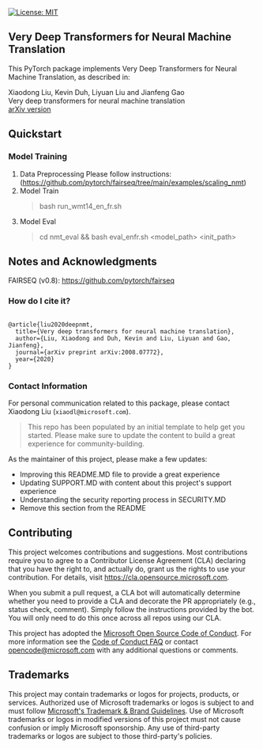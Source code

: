[![License: MIT](https://img.shields.io/badge/License-MIT-yellow.svg)](https://opensource.org/licenses/MIT)

## Very Deep Transformers for Neural Machine Translation

This PyTorch package implements Very Deep Transformers for Neural Machine Translation, as described in:

Xiaodong Liu,  Kevin Duh, Liyuan Liu and Jianfeng Gao<br/>
Very deep transformers for neural machine translation <br/>
[arXiv version](https://arxiv.org/abs/2008.07772) <br/>

## Quickstart

### Model Training
1. Data Preprocessing
   Please follow instructions: (https://github.com/pytorch/fairseq/tree/main/examples/scaling_nmt)
2. Model Train </br>
   > bash run_wmt14_en_fr.sh
3. Model Eval </br>
   > cd nmt_eval && bash eval_enfr.sh <model_path> <gpu> <init_path> <unperbound> <count>

## Notes and Acknowledgments
FAIRSEQ (v0.8): https://github.com/pytorch/fairseq<br/>


### How do I cite it?

```

@article{liu2020deepnmt,
  title={Very deep transformers for neural machine translation},
  author={Liu, Xiaodong and Duh, Kevin and Liu, Liyuan and Gao, Jianfeng},
  journal={arXiv preprint arXiv:2008.07772},
  year={2020}
}
```
### Contact Information

For personal communication related to this package, please contact Xiaodong Liu (`xiaodl@microsoft.com`).
  

> This repo has been populated by an initial template to help get you started. Please
> make sure to update the content to build a great experience for community-building.

As the maintainer of this project, please make a few updates:

- Improving this README.MD file to provide a great experience
- Updating SUPPORT.MD with content about this project's support experience
- Understanding the security reporting process in SECURITY.MD
- Remove this section from the README

## Contributing

This project welcomes contributions and suggestions.  Most contributions require you to agree to a
Contributor License Agreement (CLA) declaring that you have the right to, and actually do, grant us
the rights to use your contribution. For details, visit https://cla.opensource.microsoft.com.

When you submit a pull request, a CLA bot will automatically determine whether you need to provide
a CLA and decorate the PR appropriately (e.g., status check, comment). Simply follow the instructions
provided by the bot. You will only need to do this once across all repos using our CLA.

This project has adopted the [Microsoft Open Source Code of Conduct](https://opensource.microsoft.com/codeofconduct/).
For more information see the [Code of Conduct FAQ](https://opensource.microsoft.com/codeofconduct/faq/) or
contact [opencode@microsoft.com](mailto:opencode@microsoft.com) with any additional questions or comments.

## Trademarks

This project may contain trademarks or logos for projects, products, or services. Authorized use of Microsoft 
trademarks or logos is subject to and must follow 
[Microsoft's Trademark & Brand Guidelines](https://www.microsoft.com/en-us/legal/intellectualproperty/trademarks/usage/general).
Use of Microsoft trademarks or logos in modified versions of this project must not cause confusion or imply Microsoft sponsorship.
Any use of third-party trademarks or logos are subject to those third-party's policies.
